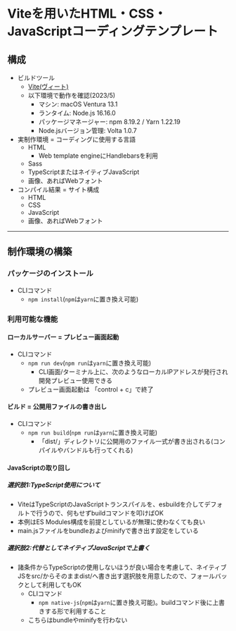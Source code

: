 # Viteを用いたHTML・CSS・JavaScriptコーディングテンプレート

## 構成

* ビルドツール
  * [Vite(ヴィート)](https://vitejs.dev/)
  * 以下環境で動作を確認(2023/5)
    * マシン: macOS Ventura 13.1
    * ランタイム: Node.js 16.16.0
    * パッケージマネージャー: npm 8.19.2 / Yarn 1.22.19
    * Node.jsバージョン管理: Volta 1.0.7
* 実制作環境 = コーディングに使用する言語
  * HTML
    * Web template engineにHandlebarsを利用
  * Sass
  * TypeScriptまたはネイティブJavaScript
  * 画像、あればWebフォント
* コンパイル結果 = サイト構成
  * HTML
  * CSS
  * JavaScript
  * 画像、あればWebフォント

---

## 制作環境の構築

### パッケージのインストール

* CLIコマンド
  * `npm install`(`npm`は`yarn`に置き換え可能)

### 利用可能な機能

#### ローカルサーバー = プレビュー画面起動

* CLIコマンド
  * `npm run dev`(`npm run`は`yarn`に置き換え可能)
    * CLI画面/ターミナル上に、次のようなローカルIPアドレスが発行され開発プレビュー使用できる
  * プレビュー画面起動は 「control + c」で終了

#### ビルド = 公開用ファイルの書き出し

* CLIコマンド
  * `npm run build`(`npm run`は`yarn`に置き換え可能)
    * 「dist/」ディレクトリに公開用のファイル一式が書き出される(コンパイルやバンドルも行ってくれる)

#### JavaScriptの取り回し

##### 選択肢1:TypeScript使用について

* ViteはTypeScriptのJavaScriptトランスパイルを、esbuildを介してデフォルトで行うので、何もせずbuildコマンドを叩けばOK
* 本例はES Modules構成を前提としているが無理に使わなくても良い
* main.jsファイルをbundleおよびminifyで書き出す設定をしている

##### 選択肢2:代替としてネイティブJavaScriptで上書く

* 諸条件からTypeScriptの使用しないほうが良い場合を考慮して、ネイティブJSをsrc/からそのままdist/へ書き出す選択肢を用意したので、フォールバックとして利用してもOK
  * CLIコマンド
    * `npm native-js`(`npm`は`yarn`に置き換え可能)。buildコマンド後に上書きする形で利用すること
  * こちらはbundleやminifyを行わない
  